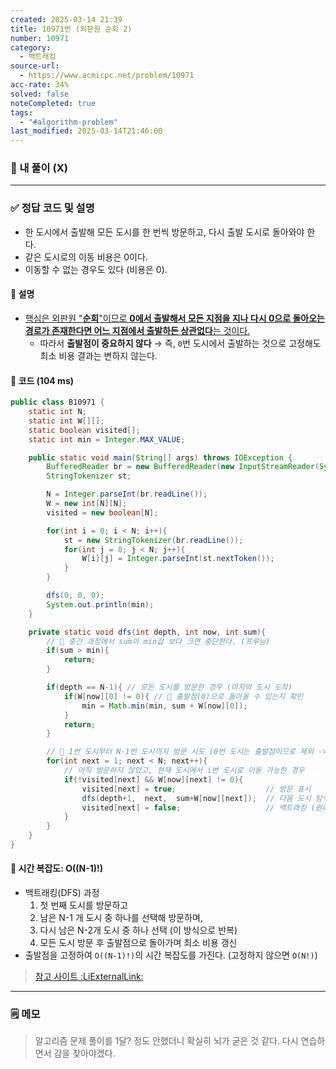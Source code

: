```yaml
---
created: 2025-03-14 21:39
title: 10971번 (외판원 순회 2)
number: 10971
category:
  - 백트래킹
source-url:
  - https://www.acmicpc.net/problem/10971
acc-rate: 34%
solved: false
noteCompleted: true
tags:
  - "#algorithm-problem"
last_modified: 2025-03-14T21:46:00
---
```

### 📁 내 풀이 (X)
---
### ✅ 정답 코드 및 설명
- 한 도시에서 출발해 모든 도시를 한 번씩 방문하고, 다시 출발 도시로 돌아와야 한다.
- 같은 도시로의 이동 비용은 0이다.
- 이동할 수 없는 경우도 있다 (비용은 0).
#### 📝 설명
- [핵심은 외판원 "**순회**"이므로 **0에서 출발해서 모든 지점을 지나 다시 0으로 돌아오는 경로가 존재한다면 어느 지점에서 출발하든 상관없다**는 것이다.](https://www.acmicpc.net/board/view/154445)
	- 따라서 **출발점이 중요하지 않다** → 즉, `0`번 도시에서 출발하는 것으로 고정해도 최소 비용 결과는 변하지 않는다.
#### 📝 코드 (104 ms)
```java
public class B10971 {
    static int N;
    static int W[][];
    static boolean visited[];
    static int min = Integer.MAX_VALUE;

    public static void main(String[] args) throws IOException {
        BufferedReader br = new BufferedReader(new InputStreamReader(System.in));
        StringTokenizer st;

        N = Integer.parseInt(br.readLine());
        W = new int[N][N];
        visited = new boolean[N];

        for(int i = 0; i < N; i++){
            st = new StringTokenizer(br.readLine());
            for(int j = 0; j < N; j++){
                W[i][j] = Integer.parseInt(st.nextToken());
            }
        }

        dfs(0, 0, 0);
        System.out.println(min);
    }

    private static void dfs(int depth, int now, int sum){
        // 📌 중간 과정에서 sum이 min값 보다 크면 중단한다. (프루닝)
        if(sum > min){
            return;
        }

        if(depth == N-1){ // 모든 도시를 방문한 경우 (마지막 도시 도착)
            if(W[now][0] != 0){ // 📌 출발점(0)으로 돌아올 수 있는지 확인
                min = Math.min(min, sum + W[now][0]);
            }
            return;
        }

        // 📌 1번 도시부터 N-1번 도시까지 방문 시도 (0번 도시는 출발점이므로 제외 -> i는 1부터 시작)
        for(int next = 1; next < N; next++){
            // 아직 방문하지 않았고, 현재 도시에서 i번 도시로 이동 가능한 경우
            if(!visited[next] && W[now][next] != 0){
                visited[next] = true;                    // 방문 표시
                dfs(depth+1,  next,  sum+W[now][next]);  // 다음 도시 탐색
                visited[next] = false;                   // 백트래킹 (원래 상태로 되돌리기)
            }
        }
    }
}
```
#### 📝 시간 복잡도: O((N-1)!)
- 백트래킹(DFS) 과정
	1. 첫 번째 도시를 방문하고
	2. 남은 N-1 개 도시 중 하나를 선택해 방문하며,
	3. 다시 남은 N-2개 도시 중 하나 선택 (이 방식으로 반복)
	4. 모든 도시 방문 후 출발점으로 돌아가며 최소 비용 갱신
- 출발점을 고정하여 `O((N-1)!)`의 시간 복잡도를 가진다. (고정하지 않으면 `O(N!)`)

> [참고 사이트 :LiExternalLink:](https://kimjuntae.tistory.com/32)
---
### 🗒️ 메모 
> 알고리즘 문제 풀이를 1달? 정도 안했더니 확실히 뇌가 굳은 것 같다.
> 다시 연습하면서 감을 찾아야겠다.





